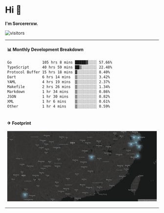# Hi 👋

**I'm Sorcererxw.**

![visitors](https://visitor-badge.glitch.me/badge?page_id=sorcererxw.sorcererx)

<table width="800px">
<tr>
<td valign="top" width="50%">

#### 📊 Monthly Development Breakdown

<!--START_SECTION:waka-->
```text
Go              105 hrs 8 mins █████▓░░░░ 57.66%
TypeScript      40 hrs 59 mins ██▒░░░░░░░ 22.48%
Protocol Buffer 15 hrs 18 mins ▓░░░░░░░░░ 8.40%
Dart            6 hrs 14 mins  ▒░░░░░░░░░ 3.42%
YAML            4 hrs 19 mins  ▒░░░░░░░░░ 2.37%
Makefile        2 hrs 26 mins  ▒░░░░░░░░░ 1.34%
Markdown        1 hr 34 mins   ▒░░░░░░░░░ 0.86%
JSON            1 hr 30 mins   ▒░░░░░░░░░ 0.82%
XML             1 hr 6 mins    ▒░░░░░░░░░ 0.61%
Other           1 hr 4 mins    ▒░░░░░░░░░ 0.59%
```
<!--END_SECTION:waka-->

</tr>
<tr>
<td colspan="2">

#### ✈ Footprint

![footprint](./footprint.png)

</td>
</tr>
</table>


